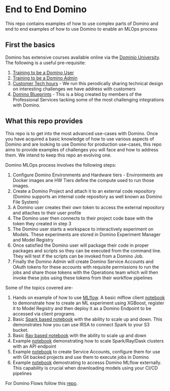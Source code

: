 # End to End Domino

This repo contains examples of how to use complex parts of Domino and end to end examples of how to use Domino to enable an MLOps process


## First the basics

Domino has extensive courses available online via the [Dominio University](https://university.domino.ai/). The following is a useful
pre-requisite:
1. [Training to be a Domino User](https://university.domino.ai/page/practitioner-training)
2. [Training to be a Domino Admin](https://university.domino.ai/page/domino-administrator)
3. [Customer Tech hours](https://university.domino.ai/page/customer-tech-hours) - We run this perodically sharing technical design on interesting challenges we have address with customers
4. [Domino Blueprints](https://domino.ai/resources/blueprints) - This is a blog created by members of the Professional Services tacking some of the most challenging integrations with Domino.

   
## What this repo provides

This repo is to get into the most advanced use-cases with Domino. Once you have acquired a basic knowledge of how to use various aspects of
Domino and are looking to use Domino for production use-cases, this repo aims to provide examples of challenges you will face and how to 
address them. We intend to keep this repo an evolving one.

Domino MLOps process involves the following steps:

1. Configure Domino Environments and Hardware tiers - Environments are Docker images ane HW Tiers define the compute used to run those images.
2. Create a Domino Project and attach it to an external code repository (Domino supports an internal code repository as well known as Domino File System)
3. A Domino user creates their own token to access the external repository and attaches to their user profile
4. The Domino user then connects to their project code base with the token they created in step 3
5. The Domino user starts a workspace to interactively experiment on Models. These experiments are stored in Domino Experiment Manager and Model Registry
6. Once satisfied the Domino user will package their code in proper packages and scripts so they can be executed from the command line. They will test if the scripts can be invoked from a Domino Job.
7. Finally the Domino Admin will create Domino Service Accounts and OAuth tokens for these accounts with requisite permissions to run the jobs and share those tokens with the Operations team which will then invoke these jobs using these tokens from their workflow pipelines


Some of the topics covered are-

1. Hands on example of how to use [MLflow](mock_mlflow//README.md). A basic mlflow client [notebook](notebooks/basic_mlflow_client.ipynb) to demonstrate how to create an ML experiment using XGBoost, register it to Model Registry and then deploy it as a Domino Endpoint to be accessed via client programs.
2. Basic [Spark based notebook](notebooks/basic_spark_job.ipynb) with the ability to scale up and down. This demonstrates how you can use IRSA to connect Spark to your S3 bucket. 
3. Basic [Ray based notebook](notebooks/basic_ray_job.ipynb) with the ability to scale up and down
4. Example [notebook](notebooks/cluster_scaler_client.ipynb) demonstrating how to scale Spark/Ray/Dask clusters with an API endpoint
5. Example [notebook](service_accounts/service_accounts_mgmt.ipynb) to create Service Accounts, configure them for use with Git backed projects and use them to execute jobs in Domino
6. Example [notebook](mlflow_external_access/access_mlflow_externally.ipynb) demostrating to accesss Domino MLflow externally. This capability is crucial when downloading models using your CI/CD pipelines

For Domino Flows follow this [repo](https://github.com/dominodatalab/domino-MLops-flows).
